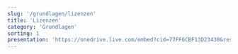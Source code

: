 ```yaml
---
slug: '/grundlagen/lizenzen'
title: 'Lizenzen'
category: 'Grundlagen'
sorting: 1
presentation: 'https://onedrive.live.com/embed?cid=77FF6CBF13D23430&resid=77FF6CBF13D23430%21108888&authkey=AGryb2Y8XAamBKk&em=2&wdAr=1.7777777777777777'
---
```

